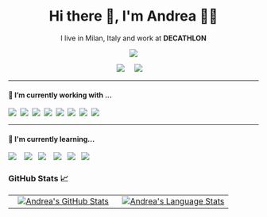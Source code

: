 <h1 align='center'> Hi there 👋, I'm Andrea 👨‍💻</h1>

<p align='center'>
  I live in Milan, Italy and work at <b>DECATHLON</b> 
</p>

<p align='center'>
  <a href="#"><img src="https://visitor-badge.glitch.me/badge?page_id=Andrieddu.Andrieddu??style=for-the-badge&logo=appveyor"></a>
</p>

<p align='center'>
  <a href="https://www.linkedin.com/in/webdevalai/"><img src="https://img.shields.io/badge/linkedin-%230077B5.svg?&style=for-the-badge&logo=linkedin&logoColor=white" /></a>&nbsp;&nbsp;&nbsp;&nbsp;
  <a href="mailto:laiandrea2@gmail.com?subject=Ciao%20Andrea"><img src="https://img.shields.io/badge/gmail-%23D14836.svg?&style=for-the-badge&logo=gmail&logoColor=white" /></a>&nbsp;&nbsp;&nbsp;&nbsp;
</p>

<hr>

<h4>🔭  I’m currently working with ...</h4>
<p >
  <img src="https://img.shields.io/badge/html5%20-%23e34f26.svg?&style=for-the-badge&logo=html5&logoColor=white" />&nbsp;&nbsp;<img src="https://img.shields.io/badge/CSS3-1572B6?&style=for-the-badge&logo=css3&logoColor=white" />&nbsp;&nbsp;<img src="https://img.shields.io/badge/JavaScript-F7DF1E?style=for-the-badge&logo=javascript&logoColor=black" />&nbsp;&nbsp;<img src="https://img.shields.io/badge/React-20232A?style=for-the-badge&logo=react&logoColor=61DAFB" />&nbsp;&nbsp;<img
src="https://img.shields.io/badge/Vue.js-35495E?style=for-the-badge&logo=vue.js&logoColor=4FC08D" />&nbsp;&nbsp;<img
src="https://img.shields.io/badge/Svelte-4A4A55?style=for-the-badge&logo=svelte&logoColor=FF3E00" />&nbsp;&nbsp;<img                                     src="https://img.shields.io/badge/Material--UI-0081CB?style=for-the-badge&logo=material-ui&logoColor=white" />&nbsp;&nbsp;<img src="https://img.shields.io/badge/Bootstrap-563D7C?style=for-the-badge&logo=bootstrap&logoColor=white">&nbsp;&nbsp;                               
</p>


<hr>

<h4>🌱  I'm currently learning...</h4>
<p >
  <img src="https://img.shields.io/badge/TypeScript-007ACC?style=for-the-badge&logo=typescript&logoColor=white" />&nbsp;&nbsp;&nbsp;&nbsp;<img src="https://img.shields.io/badge/next.js-000000?style=for-the-badge&logo=next.js&logoColor=white" />&nbsp;&nbsp;&nbsp;<img src="https://img.shields.io/badge/node.js%20-%23339933.svg?&style=for-the-badge&logo=node.js&logoColor=white" />&nbsp;&nbsp;&nbsp;&nbsp;<img src="https://img.shields.io/badge/React_Native-20232A?style=for-the-badge&logo=react&logoColor=61DAFB" />&nbsp;&nbsp;&nbsp;<img src="https://img.shields.io/badge/styledcomponents%20-%23db7093.svg?&style=for-the-badge&logo=styled-components&logoColor=white" />&nbsp;&nbsp;&nbsp;<img src="https://img.shields.io/badge/jest%20-%23c21325.svg?&style=for-the-badge&logo=jest&logoColor=white" />&nbsp;&nbsp;&nbsp;
</p>

<!--
**Andrieddu/Andrieddu** is a ✨ _special_ ✨ repository because its `README.md` (this file) appears on your GitHub profile.

Here are some ideas to get you started:

- 🔭 I’m currently working on ...
- 🌱 I’m currently learning ...
- 👯 I’m looking to collaborate on ...
- 🤔 I’m looking for help with ...
- 💬 Ask me about ...
- 📫 How to reach me: ...
- 😄 Pronouns: ...
- ⚡ Fun fact: ...
-->

### GitHub Stats 📈
<div align="center">
  <table width="100%">
    <tbody>
      <tr>
        <td width="50%" style="border: none !important;">
        <div align="center" width="100%">
          <a href="https://github.com/Andrieddu">
            <!-- <img src="https://awesome-github-stats.azurewebsites.net/user-stats/Andrieddu?cardType=github&theme=github" alt="Andrea's GitHub Stats" /> -->
            <img src="https://github-readme-stats.vercel.app/api?username=Andrieddu&show_icons=true&hide=stars&hide_border=true" alt="Andrea's GitHub Stats" vertical-align="middle"/>
          </a>
        </div>
        </td>
        <td width="50%" style="border: none !important;">
        <div align="center" width="100%">
          <a href="https://github.com/Andrieddu">
            <img src="https://github-readme-stats.vercel.app/api/top-langs/?username=Andrieddu&hide=ruby&layout=compact&hide_border=true&langs_count=6" alt="Andrea's Language Stats" vertical-align="middle"/>
          </a>
        </div>
        </td>
      </tr>
    </tbody>
  <table>
<div>
